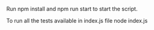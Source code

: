 Run npm install 
and 
npm run start to start the script.

To run all the tests available in index.js file 
node index.js
